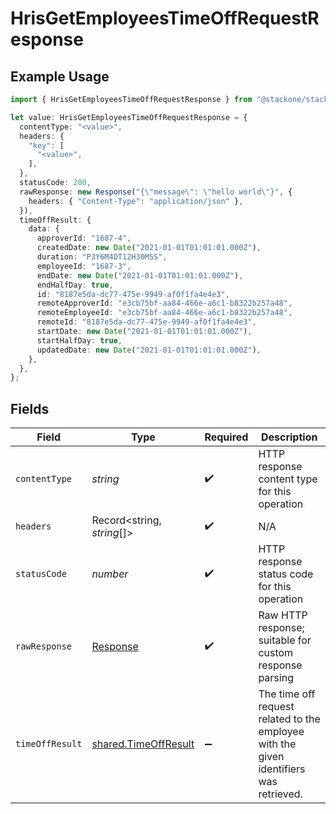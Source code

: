 # HrisGetEmployeesTimeOffRequestResponse

## Example Usage

```typescript
import { HrisGetEmployeesTimeOffRequestResponse } from "@stackone/stackone-client-ts/sdk/models/operations";

let value: HrisGetEmployeesTimeOffRequestResponse = {
  contentType: "<value>",
  headers: {
    "key": [
      "<value>",
    ],
  },
  statusCode: 200,
  rawResponse: new Response("{\"message\": \"hello world\"}", {
    headers: { "Content-Type": "application/json" },
  }),
  timeOffResult: {
    data: {
      approverId: "1687-4",
      createdDate: new Date("2021-01-01T01:01:01.000Z"),
      duration: "P3Y6M4DT12H30M5S",
      employeeId: "1687-3",
      endDate: new Date("2021-01-01T01:01:01.000Z"),
      endHalfDay: true,
      id: "8187e5da-dc77-475e-9949-af0f1fa4e4e3",
      remoteApproverId: "e3cb75bf-aa84-466e-a6c1-b8322b257a48",
      remoteEmployeeId: "e3cb75bf-aa84-466e-a6c1-b8322b257a48",
      remoteId: "8187e5da-dc77-475e-9949-af0f1fa4e4e3",
      startDate: new Date("2021-01-01T01:01:01.000Z"),
      startHalfDay: true,
      updatedDate: new Date("2021-01-01T01:01:01.000Z"),
    },
  },
};
```

## Fields

| Field                                                                                  | Type                                                                                   | Required                                                                               | Description                                                                            |
| -------------------------------------------------------------------------------------- | -------------------------------------------------------------------------------------- | -------------------------------------------------------------------------------------- | -------------------------------------------------------------------------------------- |
| `contentType`                                                                          | *string*                                                                               | :heavy_check_mark:                                                                     | HTTP response content type for this operation                                          |
| `headers`                                                                              | Record<string, *string*[]>                                                             | :heavy_check_mark:                                                                     | N/A                                                                                    |
| `statusCode`                                                                           | *number*                                                                               | :heavy_check_mark:                                                                     | HTTP response status code for this operation                                           |
| `rawResponse`                                                                          | [Response](https://developer.mozilla.org/en-US/docs/Web/API/Response)                  | :heavy_check_mark:                                                                     | Raw HTTP response; suitable for custom response parsing                                |
| `timeOffResult`                                                                        | [shared.TimeOffResult](../../../sdk/models/shared/timeoffresult.md)                    | :heavy_minus_sign:                                                                     | The time off request related to the employee with the given identifiers was retrieved. |
